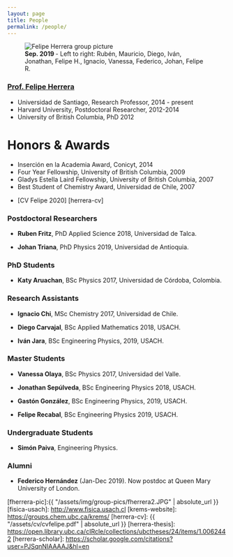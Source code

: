 ```yaml
---
layout: page
title: People
permalink: /people/ 
---
```



<figure>
  <img src="{{absolute_url}}/assets/img/group-sep-2019.jpg" alt="Felipe Herrera group picture"/>
  <figcaption><strong>Sep. 2019 </strong>- Left to right: Rubén, Mauricio, Diego, Iván, Jonathan, Felipe H., Ignacio, Vanessa, Federico, Johan, Felipe R. </figcaption>
</figure>




### [Prof. Felipe Herrera](/about/) 

 - Universidad de Santiago, Research Professor, 2014 - present
 - Harvard University, Postdoctoral Researcher, 2012-2014
 - University of British Columbia, PhD 2012
  
# Honors & Awards
 
 - Inserción en la Academia Award, Conicyt, 2014
 - Four Year Fellowship, University of British Columbia, 2009
 - Gladys Estella Laird Fellowship, University of British Columbia, 2007
 - Best Student of Chemistry Award, Universidad de Chile, 2007
 
 
 * [CV Felipe 2020] [herrera-cv]
 


### Postdoctoral Researchers

* **Ruben Fritz**, PhD Applied Science 2018, Universidad de Talca. 

* **Johan Triana**, PhD Physics 2019, Universidad de Antioquia. 


### PhD Students

* **Katy Aruachan**, BSc Physics 2017, Universidad de Córdoba, Colombia.


### Research Assistants

* **Ignacio Chi**, MSc Chemistry 2017, Universidad de Chile.

* **Diego Carvajal**, BSc Applied Mathematics 2018, USACH.

* **Iván Jara**, BSc Engineering Physics, 2019, USACH.


### Master Students

* **Vanessa Olaya**, BSc Physics 2017, Universidad del Valle.

* **Jonathan Sepúlveda**, BSc Engineering Physics 2018, USACH.

* **Gastón González**, BSc Engineering Physics, 2019, USACH.

* **Felipe Recabal**, BSc Engineering Physics 2019, USACH.


### Undergraduate Students 

* **Simón Paiva**, Engineering Physics.

### Alumni

* **Federico Hernández** (Jan-Dec 2019). Now postdoc at Queen Mary University of London.



[fherrera-pic]:{{ "/assets/img/group-pics/fherrera2.JPG" | absolute_url }} 
[fisica-usach]: http://www.fisica.usach.cl
[krems-website]: https://groups.chem.ubc.ca/krems/ 
[herrera-cv]: {{ "/assets/cv/cvfelipe.pdf" | absolute_url }}
[herrera-thesis]: https://open.library.ubc.ca/cIRcle/collections/ubctheses/24/items/1.0062442
[herrera-scholar]: https://scholar.google.com/citations?user=PJSqnNIAAAAJ&hl=en


